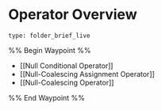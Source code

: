 # Operator Overview
 
```ccard
type: folder_brief_live
```
 
%% Begin Waypoint %%
- [[Null Conditional Operator]]
- [[Null-Coalescing Assignment Operator]]
- [[Null-Coalescing Operator]]

%% End Waypoint %%
